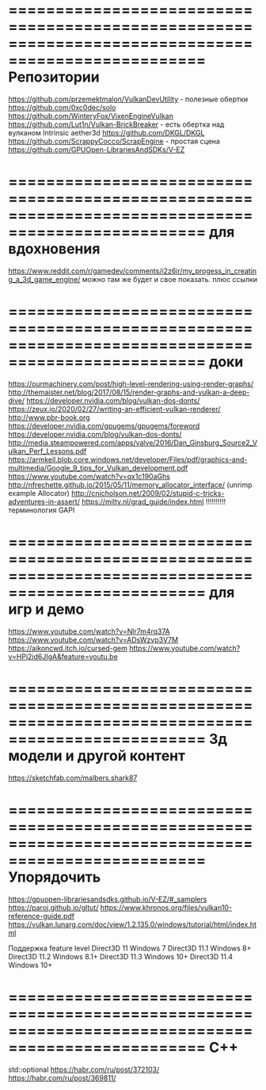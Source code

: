﻿===================================================================================================
Репозитории
===================================================================================================
https://github.com/przemektmalon/VulkanDevUtility       - полезные обертки
https://github.com/0xc0dec/solo
https://github.com/WinteryFox/VixenEngineVulkan
https://github.com/Lut1n/Vulkan-BrickBreaker			- есть обертка над вулканом
Intrinsic
aether3d
https://github.com/DKGL/DKGL
https://github.com/ScrappyCocco/ScrapEngine             - простая сцена
https://github.com/GPUOpen-LibrariesAndSDKs/V-EZ

===================================================================================================
для вдохновения
===================================================================================================
https://www.reddit.com/r/gamedev/comments/i2z6ir/my_progess_in_creating_a_3d_game_engine/
	можно там же будет и свое показать. плюс ссылки

===================================================================================================
доки
===================================================================================================
https://ourmachinery.com/post/high-level-rendering-using-render-graphs/
http://themaister.net/blog/2017/08/15/render-graphs-and-vulkan-a-deep-dive/
https://developer.nvidia.com/blog/vulkan-dos-donts/
https://zeux.io/2020/02/27/writing-an-efficient-vulkan-renderer/
http://www.pbr-book.org
https://developer.nvidia.com/gpugems/gpugems/foreword
https://developer.nvidia.com/blog/vulkan-dos-donts/
http://media.steampowered.com/apps/valve/2016/Dan_Ginsburg_Source2_Vulkan_Perf_Lessons.pdf
https://armkeil.blob.core.windows.net/developer/Files/pdf/graphics-and-multimedia/Google_9_tips_for_Vulkan_development.pdf
https://www.youtube.com/watch?v=qx1c190aGhs
http://nfrechette.github.io/2015/05/11/memory_allocator_interface/ (unrimp example Allocator)
http://cnicholson.net/2009/02/stupid-c-tricks-adventures-in-assert/
https://milty.nl/grad_guide/index.html     !!!!!!!!!! терминология GAPI

===================================================================================================
для игр и демо
===================================================================================================
https://www.youtube.com/watch?v=Nlr7m4rq37A
https://www.youtube.com/watch?v=ADsWzvp3V7M
https://aikoncwd.itch.io/cursed-gem
https://www.youtube.com/watch?v=HPj2jd6JIgA&feature=youtu.be

===================================================================================================
3д модели и другой контент
===================================================================================================
https://sketchfab.com/malbers.shark87


===================================================================================================
Упорядочить
===================================================================================================
https://gpuopen-librariesandsdks.github.io/V-EZ/#_samplers
https://paroj.github.io/gltut/
https://www.khronos.org/files/vulkan10-reference-guide.pdf
https://vulkan.lunarg.com/doc/view/1.2.135.0/windows/tutorial/html/index.html

Поддержка feature level
	Direct3D 11		Windows 7
	Direct3D 11.1	Windows 8+
	Direct3D 11.2	Windows 8.1+
	Direct3D 11.3	Windows 10+
	Direct3D 11.4	Windows 10+

===================================================================================================
C++
===================================================================================================
std::optional
	https://habr.com/ru/post/372103/
	https://habr.com/ru/post/369811/
